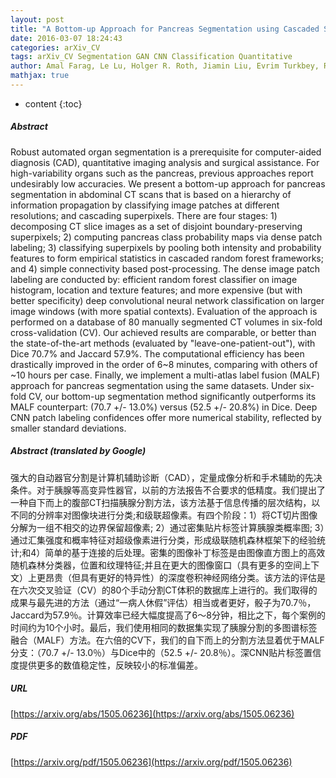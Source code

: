 ```yaml
---
layout: post
title: "A Bottom-up Approach for Pancreas Segmentation using Cascaded Superpixels and Image Patch Labeling"
date: 2016-03-07 18:24:43
categories: arXiv_CV
tags: arXiv_CV Segmentation GAN CNN Classification Quantitative
author: Amal Farag, Le Lu, Holger R. Roth, Jiamin Liu, Evrim Turkbey, Ronald M. Summers
mathjax: true
---
```


* content
{:toc}

##### Abstract
Robust automated organ segmentation is a prerequisite for computer-aided diagnosis (CAD), quantitative imaging analysis and surgical assistance. For high-variability organs such as the pancreas, previous approaches report undesirably low accuracies. We present a bottom-up approach for pancreas segmentation in abdominal CT scans that is based on a hierarchy of information propagation by classifying image patches at different resolutions; and cascading superpixels. There are four stages: 1) decomposing CT slice images as a set of disjoint boundary-preserving superpixels; 2) computing pancreas class probability maps via dense patch labeling; 3) classifying superpixels by pooling both intensity and probability features to form empirical statistics in cascaded random forest frameworks; and 4) simple connectivity based post-processing. The dense image patch labeling are conducted by: efficient random forest classifier on image histogram, location and texture features; and more expensive (but with better specificity) deep convolutional neural network classification on larger image windows (with more spatial contexts). Evaluation of the approach is performed on a database of 80 manually segmented CT volumes in six-fold cross-validation (CV). Our achieved results are comparable, or better than the state-of-the-art methods (evaluated by "leave-one-patient-out"), with Dice 70.7% and Jaccard 57.9%. The computational efficiency has been drastically improved in the order of 6~8 minutes, comparing with others of ~10 hours per case. Finally, we implement a multi-atlas label fusion (MALF) approach for pancreas segmentation using the same datasets. Under six-fold CV, our bottom-up segmentation method significantly outperforms its MALF counterpart: (70.7 +/- 13.0%) versus (52.5 +/- 20.8%) in Dice. Deep CNN patch labeling confidences offer more numerical stability, reflected by smaller standard deviations.

##### Abstract (translated by Google)
强大的自动器官分割是计算机辅助诊断（CAD），定量成像分析和手术辅助的先决条件。对于胰腺等高变异性器官，以前的方法报告不合要求的低精度。我们提出了一种自下而上的腹部CT扫描胰腺分割方法，该方法基于信息传播的层次结构，以不同的分辨率对图像块进行分类;和级联超像素。有四个阶段：1）将CT切片图像分解为一组不相交的边界保留超像素; 2）通过密集贴片标签计算胰腺类概率图; 3）通过汇集强度和概率特征对超级像素进行分类，形成级联随机森林框架下的经验统计;和4）简单的基于连接的后处理。密集的图像补丁标签是由图像直方图上的高效随机森林分类器，位置和纹理特征;并且在更大的图像窗口（具有更多的空间上下文）上更昂贵（但具有更好的特异性）的深度卷积神经网络分类。该方法的评估是在六次交叉验证（CV）的80个手动分割CT体积的数据库上进行的。我们取得的成果与最先进的方法（通过“一病人休假”评估）相当或者更好，骰子为70.7％，Jaccard为57.9％。计算效率已经大幅度提高了6〜8分钟，相比之下，每个案例的时间约为10个小时。最后，我们使用相同的数据集实现了胰腺分割的多图谱标签融合（MALF）方法。在六倍的CV下，我们的自下而上的分割方法显着优于MALF分支：（70.7 +/- 13.0％）与Dice中的（52.5 +/- 20.8％）。深CNN贴片标签置信度提供更多的数值稳定性，反映较小的标准偏差。

##### URL
[https://arxiv.org/abs/1505.06236](https://arxiv.org/abs/1505.06236)

##### PDF
[https://arxiv.org/pdf/1505.06236](https://arxiv.org/pdf/1505.06236)

